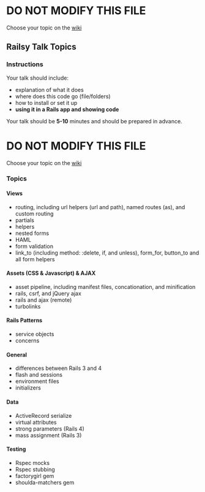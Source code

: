 # DO NOT MODIFY THIS FILE
Choose your topic on the [wiki](../../../wiki/Railsy-Talks)

## Railsy Talk Topics

### Instructions

Your talk should include:
* explanation of what it does
* where does this code go (file/folders)
* how to install or set it up
* **using it in a Rails app and showing code**

Your talk should be **5-10** minutes and should be prepared in
advance.

# DO NOT MODIFY THIS FILE
Choose your topic on the [wiki](../../../wiki/Railsy-Talks)

### Topics

#### Views
* routing, including url helpers (url and path), named routes (as), and
custom routing
* partials
* helpers
* nested forms
* HAML
* form validation
* link_to (including method: :delete, if, and unless), form_for,
button_to and all form helpers

#### Assets (CSS & Javascript) & AJAX
* asset pipeline, including manifest files, concationation, and
minification
* rails, csrf, and jQuery ajax
* rails and ajax (remote)
* turbolinks

#### Rails Patterns
* service objects
* concerns

#### General
* differences between Rails 3 and 4
* flash and sessions
* environment files
* initializers

#### Data
* ActiveRecord serialize
* virtual attributes
* strong parameters (Rails 4)
* mass assignment (Rails 3)

#### Testing
* Rspec mocks
* Rspec stubbing
* factorygirl gem
* shoulda-matchers gem
